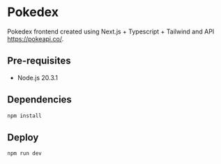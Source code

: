 # Pokedex

Pokedex frontend created using Next.js + Typescript + Tailwind and API https://pokeapi.co/.

## Pre-requisites

- Node.js 20.3.1

## Dependencies

```bash
npm install
```

## Deploy

```bash
npm run dev
```
